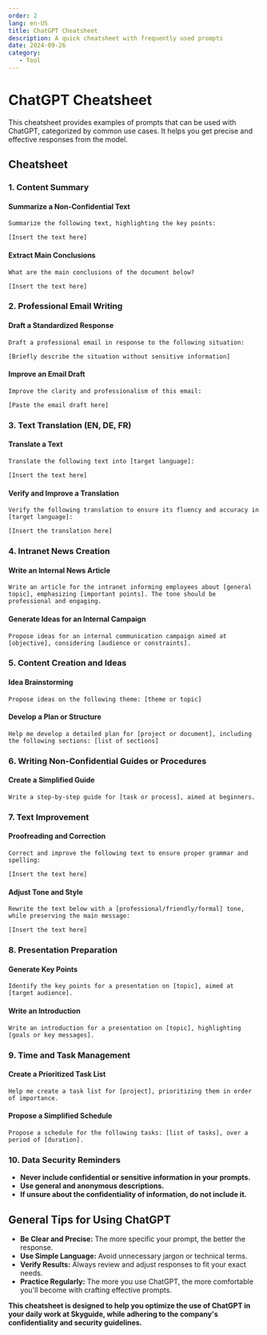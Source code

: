 ```yaml
---
order: 2
lang: en-US
title: ChatGPT Cheatsheet
description: A quick cheatsheet with frequently used prompts
date: 2024-09-26
category:
   - Tool
---
```


# ChatGPT Cheatsheet

This cheatsheet provides examples of prompts that can be used with ChatGPT, categorized by common use cases. It helps you get precise and effective responses from the model.

<!-- more -->

## Cheatsheet

### 1. **Content Summary**

#### **Summarize a Non-Confidential Text**

```
Summarize the following text, highlighting the key points:

[Insert the text here]

```

#### **Extract Main Conclusions**

```
What are the main conclusions of the document below?

[Insert the text here]

```

### 2. **Professional Email Writing**

#### **Draft a Standardized Response**

```
Draft a professional email in response to the following situation:

[Briefly describe the situation without sensitive information]

```

#### **Improve an Email Draft**

```
Improve the clarity and professionalism of this email:

[Paste the email draft here]

```

### 3. **Text Translation (EN, DE, FR)**

#### **Translate a Text**

```
Translate the following text into [target language]:

[Insert the text here]

```

#### **Verify and Improve a Translation**

```
Verify the following translation to ensure its fluency and accuracy in [target language]:

[Insert the translation here]

```

### 4. **Intranet News Creation**

#### **Write an Internal News Article**

```
Write an article for the intranet informing employees about [general topic], emphasizing [important points]. The tone should be professional and engaging.

```

#### **Generate Ideas for an Internal Campaign**

```
Propose ideas for an internal communication campaign aimed at [objective], considering [audience or constraints].

```

### 5. **Content Creation and Ideas**

#### **Idea Brainstorming**

```
Propose ideas on the following theme: [theme or topic]

```

#### **Develop a Plan or Structure**

```
Help me develop a detailed plan for [project or document], including the following sections: [list of sections]

```

### 6. **Writing Non-Confidential Guides or Procedures**

#### **Create a Simplified Guide**

```
Write a step-by-step guide for [task or process], aimed at beginners.

```

### 7. **Text Improvement**

#### **Proofreading and Correction**

```
Correct and improve the following text to ensure proper grammar and spelling:

[Insert the text here]

```

#### **Adjust Tone and Style**

```
Rewrite the text below with a [professional/friendly/formal] tone, while preserving the main message:

[Insert the text here]

```

### 8. **Presentation Preparation**

#### **Generate Key Points**

```
Identify the key points for a presentation on [topic], aimed at [target audience].

```

#### **Write an Introduction**

```
Write an introduction for a presentation on [topic], highlighting [goals or key messages].

```

### 9. **Time and Task Management**

#### **Create a Prioritized Task List**

```
Help me create a task list for [project], prioritizing them in order of importance.

```

#### **Propose a Simplified Schedule**

```
Propose a schedule for the following tasks: [list of tasks], over a period of [duration].

```

### 10. **Data Security Reminders**

-  **Never include confidential or sensitive information in your prompts.**
-  **Use general and anonymous descriptions.**
-  **If unsure about the confidentiality of information, do not include it.**

## **General Tips for Using ChatGPT**

-  **Be Clear and Precise:** The more specific your prompt, the better the response.
-  **Use Simple Language:** Avoid unnecessary jargon or technical terms.
-  **Verify Results:** Always review and adjust responses to fit your exact needs.
-  **Practice Regularly:** The more you use ChatGPT, the more comfortable you'll become with crafting effective prompts.

**This cheatsheet is designed to help you optimize the use of ChatGPT in your daily work at Skyguide, while adhering to the company's confidentiality and security guidelines.**
